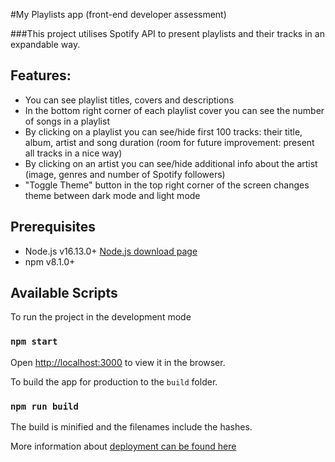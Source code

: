 #My Playlists app (front-end developer assessment)

###This project utilises Spotify API to present playlists and their tracks in an expandable way.

## Features:
* You can see playlist titles, covers and descriptions
* In the bottom right corner of each playlist cover you can see the number of songs in a playlist
* By clicking on a playlist you can see/hide first 100 tracks: their title, album, artist and song duration (room for future improvement: present all tracks in a nice way)
* By clicking on an artist you can see/hide additional info about the artist (image, genres and number of Spotify followers)
* "Toggle Theme" button in the top right corner of the screen changes theme between dark mode and light mode

## Prerequisites
* Node.js v16.13.0+ [Node.js download page](https://nodejs.org/en/download/)
* npm v8.1.0+
## Available Scripts

To run the project in the development mode

### `npm start`

Open [http://localhost:3000](http://localhost:3000) to view it in the browser.


To build the app for production to the `build` folder.

### `npm run build`

The build is minified and the filenames include the hashes.

More information about [deployment can be found here](https://facebook.github.io/create-react-app/docs/deployment)
 